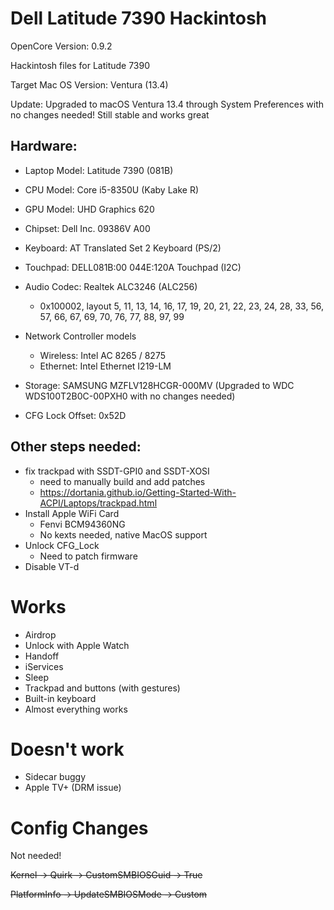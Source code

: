 # Dell Latitude 7390 Hackintosh

OpenCore Version: 0.9.2

Hackintosh files for Latitude 7390

Target Mac OS Version: Ventura (13.4)

Update: Upgraded to macOS Ventura 13.4 through System Preferences with no 
changes needed! Still stable and works great

## Hardware:

- Laptop Model: Latitude 7390 (081B)
- CPU Model: Core i5-8350U (Kaby Lake R)
- GPU Model: UHD Graphics 620
- Chipset: Dell Inc. 09386V A00
- Keyboard: AT Translated Set 2 Keyboard (PS/2)
- Touchpad: DELL081B:00 044E:120A Touchpad (I2C)
- Audio Codec: Realtek ALC3246 (ALC256)
  - 0x100002, layout 5, 11, 13, 14, 16, 17, 19, 20, 21, 22, 23, 24, 28, 33, 56, 57, 66, 67, 69, 70, 76, 77, 88, 97, 99

- Network Controller models
  - Wireless: Intel AC 8265 / 8275
  - Ethernet: Intel Ethernet I219-LM
- Storage: SAMSUNG MZFLV128HCGR-000MV (Upgraded to WDC WDS100T2B0C-00PXH0 with no changes needed)
- CFG Lock Offset: 0x52D

## Other steps needed:

- fix trackpad with SSDT-GPI0 and SSDT-XOSI
  - need to manually build and add patches
  - https://dortania.github.io/Getting-Started-With-ACPI/Laptops/trackpad.html
- Install Apple WiFi Card
  - Fenvi BCM94360NG
  - No kexts needed, native MacOS support
- Unlock CFG_Lock
  - Need to patch firmware
- Disable VT-d

# Works

- Airdrop
- Unlock with Apple Watch
- Handoff
- iServices
- Sleep
- Trackpad and buttons (with gestures)
- Built-in keyboard
- Almost everything works

# Doesn't work

- Sidecar buggy
- Apple TV+ (DRM issue)

# Config Changes

Not needed!

<strike>Kernel -> Quirk -> CustomSMBIOSGuid -> True</strike>

<strike>PlatformInfo -> UpdateSMBIOSMode -> Custom</strike>
